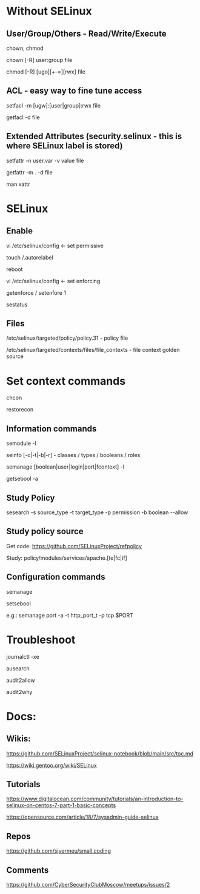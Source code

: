 # Without SELinux

## User/Group/Others - Read/Write/Execute

chown, chmod

chown [-R] user:group file

chmod [-R] [ugo][+-=][rwx] file

## ACL - easy way to fine tune access

setfacl -m [ugw]:[user|group]:rwx file

getfacl -d file

## Extended Attributes (security.selinux - this is where SELinux label is stored)

setfattr -n user.var -v value file

getfattr -m . -d file

man xattr

# SELinux

## Enable

vi /etc/selinux/config <- set permissive

touch /.autorelabel

reboot

vi /etc/selinux/config <- set enforcing

getenforce / setenfore 1

sestatus

## Files

/etc/selinux/targeted/policy/policy.31 - policy file

/etc/selinux/targeted/contexts/files/file_contexts - file context golden source

# Set context commands

chcon

restorecon

## Information commands

semodule -l

seinfo [-c|-t|-b|-r] - classes / types / booleans / roles

semanage [boolean|user|login|port|fcontext] -l

getsebool -a

## Study Policy

sesearch -s source_type -t target_type -p permission -b boolean --allow

## Study policy source 

Get code: https://github.com/SELinuxProject/refpolicy

Study: policy/modules/services/apache.[te|fc|if]

## Configuration commands

semanage

setsebool

e.g.: semanage port -a -t http_port_t -p tcp $PORT

# Troubleshoot

journalctl -xe

ausearch

audit2allow

audit2why

# Docs:

## Wikis:

https://github.com/SELinuxProject/selinux-notebook/blob/main/src/toc.md

https://wiki.gentoo.org/wiki/SELinux

## Tutorials

https://www.digitalocean.com/community/tutorials/an-introduction-to-selinux-on-centos-7-part-1-basic-concepts

https://opensource.com/article/18/7/sysadmin-guide-selinux

## Repos

https://github.com/sjvermeu/small.coding

## Comments

https://github.com/CyberSecurityClubMoscow/meetups/issues/2
